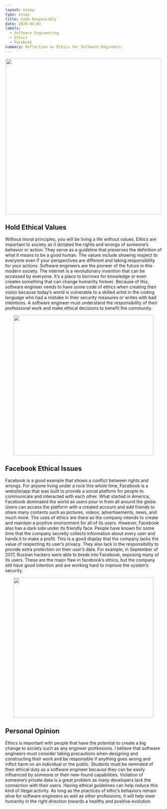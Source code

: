 ```yaml
---
layout: essay
type: essay
title: Code Responsibly 
date: 2020-04-03
labels:
  - Software Engineering
  - Ethics
  - Facebook
summary: Reflection on Ethics for Software Engineers.
---
```


<p align='center'>  
<img src="https://Nelson-Liang.github.io/images/Computer Judgement.jpg" width='500'/>
</p>

## Hold Ethical Values 
Without moral principles, you will be living a life without values. Ethics are important to society as it dictated the rights and wrongs of someone’s behavior or action. They serve as a guideline that preserves the definition of what it means to be a good human. The values include showing respect to everyone even if your perspectives are different and taking responsibility for your actions. Software engineers are the pioneer of the future in this modern society. The internet is a revolutionary invention that can be accessed by everyone. It’s a place to borrows for knowledge or even creates something that can change humanity forever. Because of this, software engineer needs to have some code of ethics when creating their vision because today’s world is vulnerable to a skilled artist in the coding language who had a mistake in their security measures or writes with bad intentions. A software engineer must understand the responsibility of their professional work and make ethical decisions to benefit the community.    

<p align='center'>  
<img src="https://www.thechurchillobserver.com/wp-content/uploads/2019/04/Chung_Facebook-Privacy.jpg" width='450'/>
</p>

## Facebook Ethical Issues 
Facebook is a good example that shows a conflict between rights and wrongs. For anyone living under a rock this whole time, Facebook is a website/app that was built to provide a social platform for people to communicate and interacted with each other. What started in America, Facebook dominated the world as users pour in from all around the globe. Users can access the platform with a created account and add friends to share many contents such as pictures, videos, advertisements, news, and much more. The uses of ethics are there as the company intends to create and maintain a positive environment for all of its users. However, Facebook also has a dark side under its friendly face. People have known for some time that the company secretly collects information about every user and hands it to make a profit. This is a good display that the company lacks the value of respecting its user’s privacy. They also lack in the responsibility to provide extra protection on their user’s data. For example, in September of 2017, Russian hackers were able to break into Facebook, exposing many of its users. These are the major flaw in facebook’s ethics, but the company still have good intention and are working hard to improve the system’s security.

<p align='center'>  
<img src="https://newsprintnow.net/wp-content/uploads/2018/04/CD78A147-77A9-43B3-91BC-28BDE406364F.png" width='450'/>
</p>

## Personal Opinion
Ethics is important with people that have the potential to create a big change to society such as any engineer professions. I believe that software engineers must consider taking precautions when designing and constructing their work and be responsible if anything goes wrong and inflict harm on an individual or the public. Students must be reminded of their ethical duty as a software engineer because they can be easily influenced by someone or their new-found capabilities. Violation of someone’s private data is a great problem as many developers lack the connection with their users. Having ethical guidelines can help reduce this kind of illegal activity.  As long as the practices of ethic’s behaviors remain alive for software engineers as well as other professions, it will help steer humanity in the right direction towards a healthy and positive evolution.  
  

